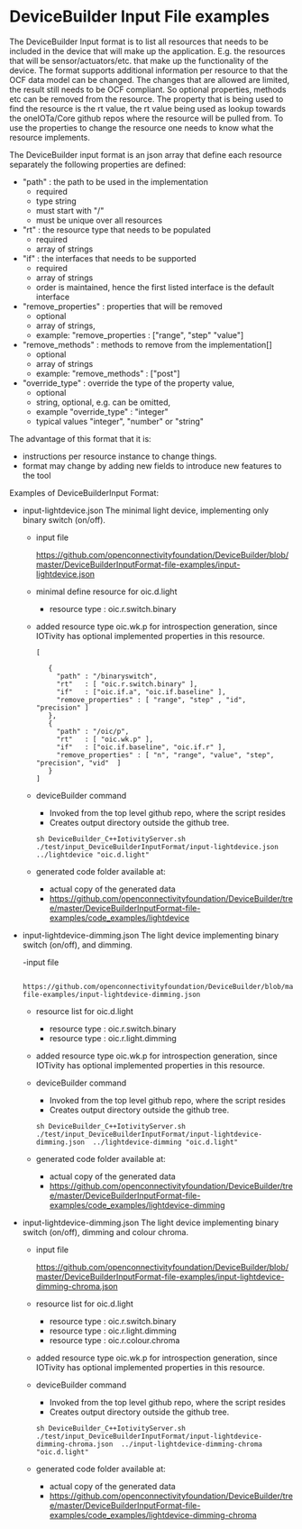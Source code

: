 # DeviceBuilder Input File examples

The DeviceBuilder Input format is to list all resources that needs to be included in the device that will make up the application.
E.g. the resources that will be sensor/actuators/etc. that make up the functionality of the device.
The format supports additional information per resource to that the OCF data model can be changed.
The changes that are allowed are limited, the result still needs to be OCF compliant. So optional properties, methods etc can be removed from the resource.
The property that is being used to find the resource is the rt value, the rt value being used as lookup towards the oneIOTa/Core github repos where the resource will be pulled from.
To use the properties to change the resource one needs to know what the resource implements. 

The DeviceBuilder input format is an json array that define each resource separately
the following properties are defined:
  -  "path" : the path to be used in the implementation
        - required
        - type string
        - must start with "/"
        - must be unique over all resources
  -  "rt"   : the resource type that needs to be populated
        - required
        - array of strings
  -  "if"   : the interfaces that needs to be supported
        - required
        - array of strings
        - order is maintained, hence the first listed interface is the default interface
  -  "remove_properties" : properties that will be removed
        - optional
        - array of strings, 
        - example: "remove_properties : ["range", "step" "value"]
  -  "remove_methods" :  methods to remove from the implementation[]
        - optional
        - array of strings
        - example: "remove_methods" : ["post"]
  -  "override_type" :  override the type of the property value,  
        - optional
        - string, optional, e.g. can be omitted,
        - example  "override_type" :  "integer" 
        - typical values "integer", "number" or "string"

The advantage of this format that it is:
- instructions per resource instance to change things.
- format may change by adding new fields to introduce new features to the tool


Examples of DeviceBuilderInput Format:


- input-lightdevice.json
    The minimal light device, implementing only binary switch (on/off).

    - input file
    
        https://github.com/openconnectivityfoundation/DeviceBuilder/blob/master/DeviceBuilderInputFormat-file-examples/input-lightdevice.json
  
    - minimal define resource for oic.d.light 
        - resource type : oic.r.switch.binary
    - added resource type oic.wk.p for introspection generation, since IOTivity has optional implemented properties in this resource.
         ```
         [

            {
              "path" : "/binaryswitch",
              "rt"   : [ "oic.r.switch.binary" ],
              "if"   : ["oic.if.a", "oic.if.baseline" ],
              "remove_properties" : [ "range", "step" , "id", "precision" ]
            },
            {
              "path" : "/oic/p",
              "rt"   : [ "oic.wk.p" ],
              "if"   : ["oic.if.baseline", "oic.if.r" ],
              "remove_properties" : [ "n", "range", "value", "step", "precision", "vid"  ]
            }
        ]

        ```

    - deviceBuilder command
        - Invoked from the top level github repo, where the script resides
        - Creates output directory outside the github tree.
        
        ```
        sh DeviceBuilder_C++IotivityServer.sh ./test/input_DeviceBuilderInputFormat/input-lightdevice.json  ../lightdevice "oic.d.light"
        ```
    - generated code folder available at:
        - actual copy of the generated data 
        -  https://github.com/openconnectivityfoundation/DeviceBuilder/tree/master/DeviceBuilderInputFormat-file-examples/code_examples/lightdevice
  
  
  
- input-lightdevice-dimming.json
    The light device implementing binary switch (on/off), and dimming.

    -input file
    
        https://github.com/openconnectivityfoundation/DeviceBuilder/blob/master/DeviceBuilderInputFormat-file-examples/input-lightdevice-dimming.json
  
    - resource list for oic.d.light 
        - resource type : oic.r.switch.binary
        - resource type : oic.r.light.dimming
    - added resource type oic.wk.p for introspection generation, since IOTivity has optional implemented properties in this resource.
    
    
    - deviceBuilder command
        - Invoked from the top level github repo, where the script resides
        - Creates output directory outside the github tree.
        
        ```
        sh DeviceBuilder_C++IotivityServer.sh ./test/input_DeviceBuilderInputFormat/input-lightdevice-dimming.json  ../lightdevice-dimming "oic.d.light"
        ```
    - generated code folder available at:
        - actual copy of the generated data 
        - https://github.com/openconnectivityfoundation/DeviceBuilder/tree/master/DeviceBuilderInputFormat-file-examples/code_examples/lightdevice-dimming
    
  
- input-lightdevice-dimming.json
    The light device implementing binary switch (on/off), dimming and colour chroma.

    - input file
    
        https://github.com/openconnectivityfoundation/DeviceBuilder/blob/master/DeviceBuilderInputFormat-file-examples/input-lightdevice-dimming-chroma.json
  
    - resource list for oic.d.light 
        - resource type : oic.r.switch.binary
        - resource type : oic.r.light.dimming
        - resource type : oic.r.colour.chroma
    - added resource type oic.wk.p for introspection generation, since IOTivity has optional implemented properties in this resource.
    
    
    - deviceBuilder command
        - Invoked from the top level github repo, where the script resides
        - Creates output directory outside the github tree.
        
        ```
        sh DeviceBuilder_C++IotivityServer.sh ./test/input_DeviceBuilderInputFormat/input-lightdevice-dimming-chroma.json  ../input-lightdevice-dimming-chroma "oic.d.light"
        ```
    - generated code folder available at:
        - actual copy of the generated data 
        - https://github.com/openconnectivityfoundation/DeviceBuilder/tree/master/DeviceBuilderInputFormat-file-examples/code_examples/lightdevice-dimming-chroma